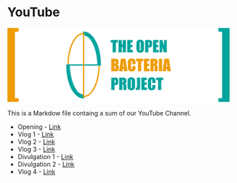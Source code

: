 # YouTube

![](https://raw.githubusercontent.com/TheOpenBacteriaProject/Branding/master/Documentation-Media/Document-Header.png)

This is a Markdow file containg a sum of our YouTube Channel.

* Opening - [Link](https://www.youtube.com/watch?v=gtWtdwrohf8)
* Vlog 1 - [Link](https://www.youtube.com/watch?v=5s0Kkye5aNs)
* Vlog 2 - [Link](https://www.youtube.com/watch?v=vjcAIWac0tc)
* Vlog 3 - [Link](https://www.youtube.com/watch?v=cDXpKiRzrWE)
* Divulgation 1 - [Link](https://www.youtube.com/watch?v=2I2NMz23cow)
* Divulgation 2 - [Link](https://www.youtube.com/watch?v=d5sfG7ydCQ4)
* Vlog 4 - [Link](https://www.youtube.com/watch?v=7Gg5LGrSUtE)
